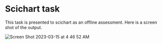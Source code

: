 # Scichart task
This task is presented to scichart as an offline assessment.
Here is a screen shot of the output.

![Screen Shot 2023-03-15 at 4 46 52 AM](https://user-images.githubusercontent.com/8219271/225192635-c0b6824d-d930-44ba-a2d4-892a6be1678e.png)

